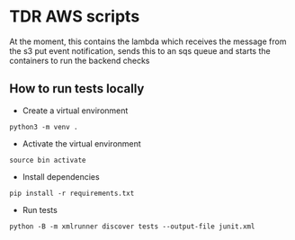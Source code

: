 # TDR AWS scripts

At the moment, this contains the lambda which receives the message from the s3 put event notification, sends this to an sqs queue and starts the containers to run the backend checks

## How to run tests locally

- Create a virtual environment

`python3 -m venv .`

- Activate the virtual environment

`source bin activate`

- Install dependencies

`pip install -r requirements.txt`

- Run tests

`python -B -m xmlrunner discover tests --output-file junit.xml`
